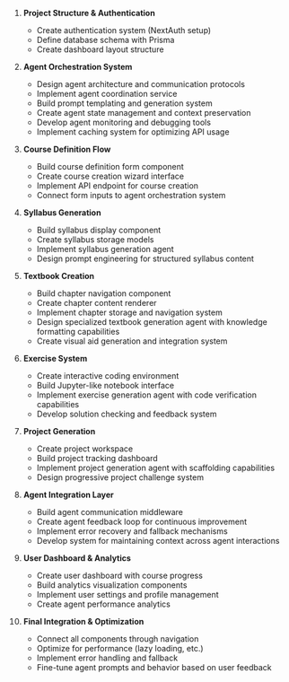 1. **Project Structure & Authentication**
    - Create authentication system (NextAuth setup)
    - Define database schema with Prisma
    - Create dashboard layout structure

2. **Agent Orchestration System**
    - Design agent architecture and communication protocols
    - Implement agent coordination service
    - Build prompt templating and generation system
    - Create agent state management and context preservation
    - Develop agent monitoring and debugging tools
    - Implement caching system for optimizing API usage

3. **Course Definition Flow**
    - Build course definition form component
    - Create course creation wizard interface
    - Implement API endpoint for course creation
    - Connect form inputs to agent orchestration system

4. **Syllabus Generation**
    - Build syllabus display component
    - Create syllabus storage models
    - Implement syllabus generation agent
    - Design prompt engineering for structured syllabus content

5. **Textbook Creation**
    - Build chapter navigation component
    - Create chapter content renderer
    - Implement chapter storage and navigation system
    - Design specialized textbook generation agent with knowledge formatting capabilities
    - Create visual aid generation and integration system

6. **Exercise System**
    - Create interactive coding environment
    - Build Jupyter-like notebook interface
    - Implement exercise generation agent with code verification capabilities
    - Develop solution checking and feedback system

7. **Project Generation**
    - Create project workspace
    - Build project tracking dashboard
    - Implement project generation agent with scaffolding capabilities
    - Design progressive project challenge system

8. **Agent Integration Layer**
    - Build agent communication middleware
    - Create agent feedback loop for continuous improvement
    - Implement error recovery and fallback mechanisms
    - Develop system for maintaining context across agent interactions

9. **User Dashboard & Analytics**
    - Create user dashboard with course progress
    - Build analytics visualization components
    - Implement user settings and profile management
    - Create agent performance analytics

10. **Final Integration & Optimization**
    - Connect all components through navigation
    - Optimize for performance (lazy loading, etc.)
    - Implement error handling and fallback
    - Fine-tune agent prompts and behavior based on user feedback
